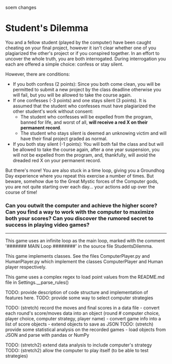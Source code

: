soem changes
# Student's Dilemma
You and a fellow student (played by the computer) have been caught cheating on your final project, however it isn't clear whether one of you plagiarized the other's project or if you conspired together. In an effort to uncover the whole truth, you are both interrogated. During interrogation you each are offered a simple choice: confess or stay silent.

However, there are conditions:
- If you both confess (2 points): Since you both come clean, you will be permitted to submit a new project by the class deadline otherwise you will fail, but you will be allowed to take the course again.
- If one confesses (-3 points) and one stays silent (3 points). It is assumed that the student who confesses must have plagiarized the other student's work without consent:
    - The student who confesses will be expelled from the program, banned for life, and worst of all, **will receive a red X on their permanent record**.
    - The student who stays silent is deemed an unknowing victim and will have their final project graded as normal.
- If you both stay silent (-1 points): You will both fail the class and but will be allowed to take the course again, after a one year suspension, you will not be expelled from the program, and, thankfully, will avoid the dreaded red X on your permanent record.

But there's more! You are also stuck in a time loop, giving you a Groundhog Day experience where you repeat this exercise a number of times. But beware, somehow due to the Great Mystic forces of the Computer gods, you are not quite starting over each day... your actions add up over the course of time!

### Can you outwit the computer and achieve the higher score? Can you find a way to work with the computer to maximize both your scores? Can you discover the rumored secret to success in playing video games?
-----------------------------------------------------------------------------------------------
This game uses an infinite loop as the main loop, marked with the comment '####### MAIN Loop ########' in the source file StudentsDilemma.

This game implements classes. See the files ComputerPlayer.py and HumanPlayer.py which implement the classes ComputerPlayer and Human player respectively.

This game uses a complex regex to load point values from the README.md file in Settings.__parse_rules()


TODO: provide description of code structure and implementation of features here.
TODO: provide some way to select computer strategies

TODO: (stretch) record the moves and final scores in a data file
    - convert each round's score/moves data into an object (round # computer choice, player choice, computer strategy, player name)
    - convert game info into a list of score objects
    - extend objects to save as JSON
TODO: (stretch) provide some statistical analysis on the recorded games
    - load objects from JSON and parse with pandas or NumPy


TODO: (stretch2) extend data analysis to include computer's strategy
TODO: (stretch2) allow the computer to play itself (to be able to test strategies)
